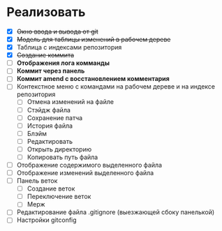 # Реализовать

* [x] ~~Окно ввода и вывода от git~~
* [x] ~~Модель для таблицы изменений в рабочем дереве~~
* [x] Таблица с индексами репозитория
* [x] ~~Создание коммита~~
* [ ] **Отображения лога комманды**
* [ ] **Коммит через панель**
* [ ] **Коммит amend c восстановлением комментария**
* [ ] Контекстное меню с командами на рабочем дереве и на индексе репозитория
  * [ ] Отмена изменений на файле
  * [ ] Стэйдж файла
  * [ ] Сохранение патча
  * [ ] История файла
  * [ ] Блэйм
  * [ ] Редактировать
  * [ ] Открыть директорию
  * [ ] Копировать путь файла
* [ ] Отображение содержимого выделенного файла
* [ ] Отображение изменений выделенного файла
* [ ] Панель веток
  * [ ] Создание веток
  * [ ] Переключение веток
  * [ ] Мерж
* [ ] Редактирование файла .gitignore (выезжающей сбоку панелькой)
* [ ] Настройки gitconfig
